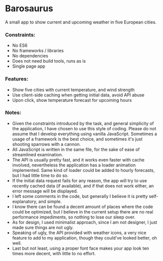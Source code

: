 
# Barosaurus  
  
A small app to show current and upcoming weather in five European cities.  
  
### Constraints:  
- No ES6  
- No frameworks / libraries  
- No dependencies
- Does not need build tools, runs as is  
- Single page app  
  
### Features:  
- Show five cities with current temperature, and wind strength
- Use client-side caching when getting initial data, avoid API abuse
- Upon click, show temperature forecast for upcoming hours

### Notes:
- Given the constraints introduced by the task, and general simplicity of the application, I have chosen to use this style of coding. Please do not assume that I develop everything using vanilla JavaScript. Sometimes a usage of a framework is the best choice, and sometimes it's just shooting sparrows with a cannon.
- All JavaScript is written in the same file, for the sake of ease of streamlined examination.
- The API is usually pretty fast, and it works even faster with cache involved, nevertheless the application has a loader animation implemented. Same kind of loader could be added to hourly forecasts, but I had little time to do so.
- If the initial data request fails for any reason, the app will try to use recently cached data (if available), and if that does not work either, an error message will be displayed.
- I left some comments in the code, but generally I believe it is pretty self-explanatory, and simple.
- I know there can be found a decent amount of places where the code could be optimized, but I believe in the current setup there are no real performance impediments, so nothing to lose our sleep over.
- As for design, I used minimalist approach, since I am not designer, I just made sure things are not ugly.
- Speaking of ugly, the API provided with weather icons, a very nice feature to add to my application, though they could've looked better, oh well.
- Last but not least, using a proper font face makes your app look ten times more decent, with little to no effort.